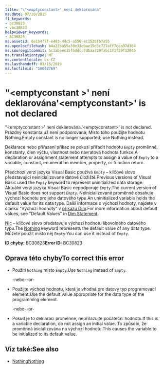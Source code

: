 ```yaml
---
title: "\"<emptyconstant>' není deklarována"
ms.date: 07/20/2015
f1_keywords:
- bc30823
- vbc30823
helpviewer_keywords:
- BC30823
ms.assetid: 6e1b4f7f-e483-44c5-a550-ec152bfb7a55
ms.openlocfilehash: b4a22ba59a30e33ebae15d5c727aff7caa97d364
ms.sourcegitcommit: 5c1abeec15fbddcc7dbaa729fabc1f1f29f12045
ms.translationtype: MT
ms.contentlocale: cs-CZ
ms.lasthandoff: 03/15/2019
ms.locfileid: "58048769"
---
```

# <a name="emptyconstant-is-not-declared"></a><span data-ttu-id="93786-102">"\<emptyconstant >' není deklarována</span><span class="sxs-lookup"><span data-stu-id="93786-102">'\<emptyconstant>' is not declared</span></span>
<span data-ttu-id="93786-103">"\<emptyconstant >' není deklarována.</span><span class="sxs-lookup"><span data-stu-id="93786-103">'\<emptyconstant>' is not declared.</span></span> <span data-ttu-id="93786-104">Prázdný konstanta už není podporovaná; Místo toho použijte hodnotu Nothing.</span><span class="sxs-lookup"><span data-stu-id="93786-104">Empty constant is no longer supported; use Nothing instead.</span></span>  
  
 <span data-ttu-id="93786-105">Deklarace nebo přiřazení příkaz se pokusí přiřadit hodnotu `Empty` proměnné, konstanty, člen výčtu, vlastnost nebo návratová hodnota funkce.</span><span class="sxs-lookup"><span data-stu-id="93786-105">A declaration or assignment statement attempts to assign a value of `Empty` to a variable, constant, enumeration member, property, or function return.</span></span>  
  
 <span data-ttu-id="93786-106">Předchozí verzí jazyka Visual Basic používá `Empty` – klíčové slovo představující neinicializované datové úložiště.</span><span class="sxs-lookup"><span data-stu-id="93786-106">Previous versions of Visual Basic used the `Empty` keyword to represent uninitialized data storage.</span></span> <span data-ttu-id="93786-107">Aktuální verzi jazyka Visual Basic nepodporuje `Empty`.</span><span class="sxs-lookup"><span data-stu-id="93786-107">The current version of Visual Basic does not support `Empty`.</span></span> <span data-ttu-id="93786-108">Neinicializované proměnné obsahuje výchozí hodnotu pro jeho datového typu.</span><span class="sxs-lookup"><span data-stu-id="93786-108">An uninitialized variable holds the default value for its data type.</span></span> <span data-ttu-id="93786-109">Další informace o výchozí hodnoty, najdete v článku "Výchozí hodnoty" v [příkazu Dim](../../visual-basic/language-reference/statements/dim-statement.md).</span><span class="sxs-lookup"><span data-stu-id="93786-109">For more information about default values, see "Default Values" in [Dim Statement](../../visual-basic/language-reference/statements/dim-statement.md).</span></span>  
  
 <span data-ttu-id="93786-110">[Nic](../../visual-basic/language-reference/nothing.md) – klíčové slovo představuje výchozí hodnotu libovolného datového typu.</span><span class="sxs-lookup"><span data-stu-id="93786-110">The [Nothing](../../visual-basic/language-reference/nothing.md) keyword represents the default value of any data type.</span></span> <span data-ttu-id="93786-111">Můžete použít místo něj `Empty`.</span><span class="sxs-lookup"><span data-stu-id="93786-111">You can use it instead of `Empty`.</span></span>  
  
 <span data-ttu-id="93786-112">**ID chyby:** BC30823</span><span class="sxs-lookup"><span data-stu-id="93786-112">**Error ID:** BC30823</span></span>  
  
## <a name="to-correct-this-error"></a><span data-ttu-id="93786-113">Oprava této chyby</span><span class="sxs-lookup"><span data-stu-id="93786-113">To correct this error</span></span>  
  
-   <span data-ttu-id="93786-114">Použití `Nothing` místo `Empty`.</span><span class="sxs-lookup"><span data-stu-id="93786-114">Use `Nothing` instead of `Empty`.</span></span>  
  
     <span data-ttu-id="93786-115">-nebo-</span><span class="sxs-lookup"><span data-stu-id="93786-115">-or-</span></span>  
  
-   <span data-ttu-id="93786-116">Použijte výchozí hodnotu, která je vhodná pro datový typ programovací element.</span><span class="sxs-lookup"><span data-stu-id="93786-116">Use the default value appropriate for the data type of the programming element.</span></span>  
  
     <span data-ttu-id="93786-117">-nebo-</span><span class="sxs-lookup"><span data-stu-id="93786-117">-or-</span></span>  
  
-   <span data-ttu-id="93786-118">Pokud je to deklaraci proměnné, nepřiřazujte počáteční hodnotu.</span><span class="sxs-lookup"><span data-stu-id="93786-118">If this is a variable declaration, do not assign an initial value.</span></span> <span data-ttu-id="93786-119">To způsobí, že proměnná inicializována na výchozí hodnotu.</span><span class="sxs-lookup"><span data-stu-id="93786-119">This causes the variable to be initialized to its default value.</span></span>  
  
## <a name="see-also"></a><span data-ttu-id="93786-120">Viz také:</span><span class="sxs-lookup"><span data-stu-id="93786-120">See also</span></span>

- [<span data-ttu-id="93786-121">Nothing</span><span class="sxs-lookup"><span data-stu-id="93786-121">Nothing</span></span>](../../visual-basic/language-reference/nothing.md)
